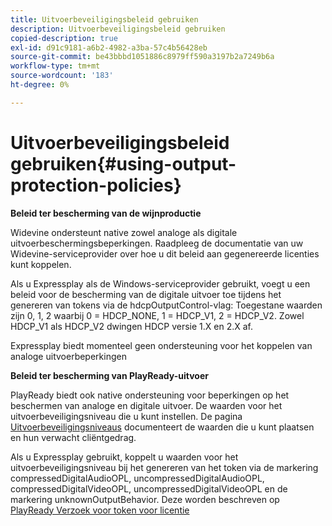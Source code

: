 ```yaml
---
title: Uitvoerbeveiligingsbeleid gebruiken
description: Uitvoerbeveiligingsbeleid gebruiken
copied-description: true
exl-id: d91c9181-a6b2-4982-a3ba-57c4b56428eb
source-git-commit: be43bbbd1051886c8979ff590a3197b2a7249b6a
workflow-type: tm+mt
source-wordcount: '183'
ht-degree: 0%

---
```


# Uitvoerbeveiligingsbeleid gebruiken{#using-output-protection-policies}

**Beleid ter bescherming van de wijnproductie**

Widevine ondersteunt native zowel analoge als digitale uitvoerbeschermingsbeperkingen. Raadpleeg de documentatie van uw Widevine-serviceprovider over hoe u dit beleid aan gegenereerde licenties kunt koppelen.

Als u Expressplay als de Windows-serviceprovider gebruikt, voegt u een beleid voor de bescherming van de digitale uitvoer toe tijdens het genereren van tokens via de hdcpOutputControl-vlag: Toegestane waarden zijn 0, 1, 2 waarbij 0 = HDCP_NONE, 1 = HDCP_V1, 2 = HDCP_V2. Zowel HDCP_V1 als HDCP_V2 dwingen HDCP versie 1.X en 2.X af.

Expressplay biedt momenteel geen ondersteuning voor het koppelen van analoge uitvoerbeperkingen

**Beleid ter bescherming van PlayReady-uitvoer**

PlayReady biedt ook native ondersteuning voor beperkingen op het beschermen van analoge en digitale uitvoer. De waarden voor het uitvoerbeveiligingsniveau die u kunt instellen. De pagina [Uitvoerbeveiligingsniveaus](https://msdn.microsoft.com/en-us/library/dn468831.aspx) documenteert de waarden die u kunt plaatsen en hun verwacht cliëntgedrag.

Als u Expressplay gebruikt, koppelt u waarden voor het uitvoerbeveiligingsniveau bij het genereren van het token via de markering compressedDigitalAudioOPL, uncompressedDigitalAudioOPL, compressedDigitalVideoOPL, uncompressedDigitalVideoOPL en de markering unknownOutputBehavior. Deze worden beschreven op [PlayReady Verzoek voor token voor licentie](https://www.expressplay.com/developer/restapi/#playready-license-token-request)
